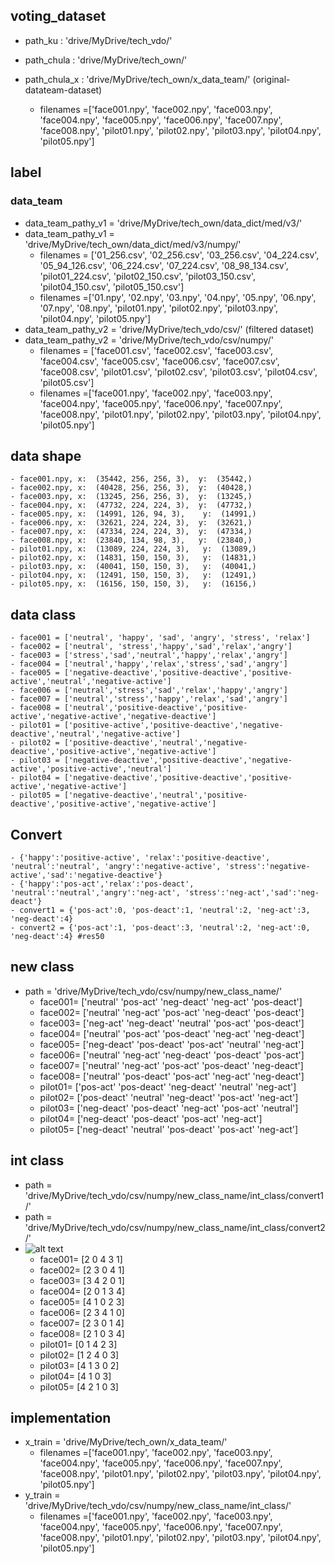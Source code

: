 ## voting_dataset
- path_ku : 'drive/MyDrive/tech_vdo/'
- path_chula : 'drive/MyDrive/tech_own/'


- path_chula_x : 'drive/MyDrive/tech_own/x_data_team/' (original-datateam-dataset)
	- filenames =['face001.npy', 'face002.npy', 'face003.npy', 'face004.npy', 'face005.npy', 'face006.npy', 'face007.npy', 'face008.npy', 'pilot01.npy', 'pilot02.npy', 'pilot03.npy', 'pilot04.npy', 'pilot05.npy']
	
## label
### data_team
- data_team_pathy_v1 = 'drive/MyDrive/tech_own/data_dict/med/v3/'
- data_team_pathy_v1 = 'drive/MyDrive/tech_own/data_dict/med/v3/numpy/'
	- filenames = ['01_256.csv', '02_256.csv', '03_256.csv', '04_224.csv', '05_94_126.csv', '06_224.csv', '07_224.csv', '08_98_134.csv', 'pilot01_224.csv', 'pilot02_150.csv', 'pilot03_150.csv', 'pilot04_150.csv', 'pilot05_150.csv']
	- filenames =['01.npy', '02.npy', '03.npy', '04.npy', '05.npy', '06.npy', '07.npy', '08.npy', 'pilot01.npy', 'pilot02.npy', 'pilot03.npy', 'pilot04.npy', 'pilot05.npy']
- data_team_pathy_v2 = 'drive/MyDrive/tech_vdo/csv/' (filtered dataset)
- data_team_pathy_v2 = 'drive/MyDrive/tech_vdo/csv/numpy/'
	- filenames = ['face001.csv', 'face002.csv', 'face003.csv', 'face004.csv', 'face005.csv', 'face006.csv', 'face007.csv', 'face008.csv', 'pilot01.csv', 'pilot02.csv', 'pilot03.csv', 'pilot04.csv', 'pilot05.csv']
	- filenames =['face001.npy', 'face002.npy', 'face003.npy', 'face004.npy', 'face005.npy', 'face006.npy', 'face007.npy', 'face008.npy', 'pilot01.npy', 'pilot02.npy', 'pilot03.npy', 'pilot04.npy', 'pilot05.npy']

## data shape
	- face001.npy, x:  (35442, 256, 256, 3),  y:  (35442,)
	- face002.npy, x:  (40428, 256, 256, 3),  y:  (40428,)
	- face003.npy, x:  (13245, 256, 256, 3),  y:  (13245,)
	- face004.npy, x:  (47732, 224, 224, 3),  y:  (47732,)
	- face005.npy, x:  (14991, 126, 94, 3),    y:  (14991,)
	- face006.npy, x:  (32621, 224, 224, 3),  y:  (32621,)
	- face007.npy, x:  (47334, 224, 224, 3),  y:  (47334,)
	- face008.npy, x:  (23840, 134, 98, 3),   y:  (23840,)
	- pilot01.npy, x:  (13089, 224, 224, 3),   y:  (13089,)
	- pilot02.npy, x:  (14831, 150, 150, 3),   y:  (14831,)
	- pilot03.npy, x:  (40041, 150, 150, 3),   y:  (40041,)
	- pilot04.npy, x:  (12491, 150, 150, 3),   y:  (12491,)
	- pilot05.npy, x:  (16156, 150, 150, 3),   y:  (16156,)

## data class
	- face001 = ['neutral', 'happy', 'sad', 'angry', 'stress', 'relax']
	- face002 = ['neutral', 'stress','happy','sad','relax','angry']
	- face003 = ['stress','sad','neutral','happy','relax','angry']
	- face004 = ['neutral','happy','relax','stress','sad','angry']
	- face005 = ['negative-deactive','positive-deactive','positive-active','neutral','negative-active']
	- face006 = ['neutral','stress','sad','relax','happy','angry']
	- face007 = ['neutral','stress','happy','relax','sad','angry']
	- face008 = ['neutral','positive-deactive','positive-active','negative-active','negative-deactive']
	- pilot01 = ['positive-active','positive-deactive','negative-deactive','neutral','negative-active']
	- pilot02 = ['positive-deactive','neutral','negative-deactive','positive-active','negative-active']
	- pilot03 = ['negative-deactive','positive-deactive','negative-active','positive-active','neutral']
	- pilot04 = ['negative-deactive','positive-deactive','positive-active','negative-active']
	- pilot05 = ['negative-deactive','neutral','positive-deactive','positive-active','negative-active']

## Convert
	- {'happy':'positive-active', 'relax':'positive-deactive', 'neutral':'neutral', 'angry':'negative-active', 'stress':'negative-active','sad':'negative-deactive'}
	- {'happy':'pos-act','relax':'pos-deact', 'neutral':'neutral','angry':'neg-act', 'stress':'neg-act','sad':'neg-deact'}
	- convert1 = {'pos-act':0, 'pos-deact':1, 'neutral':2, 'neg-act':3, 'neg-deact':4}
	- convert2 = {'pos-act':1, 'pos-deact':3, 'neutral':2, 'neg-act':0, 'neg-deact':4} #res50
 
## new class
- path = 'drive/MyDrive/tech_vdo/csv/numpy/new_class_name/'
	- face001= ['neutral' 'pos-act' 'neg-deact' 'neg-act' 'pos-deact']
	- face002= ['neutral' 'neg-act' 'pos-act' 'neg-deact' 'pos-deact']
	- face003= ['neg-act' 'neg-deact' 'neutral' 'pos-act' 'pos-deact']
	- face004= ['neutral' 'pos-act' 'pos-deact' 'neg-act' 'neg-deact']
	- face005= ['neg-deact' 'pos-deact' 'pos-act' 'neutral' 'neg-act']
	- face006= ['neutral' 'neg-act' 'neg-deact' 'pos-deact' 'pos-act']
	- face007= ['neutral' 'neg-act' 'pos-act' 'pos-deact' 'neg-deact']
	- face008= ['neutral' 'pos-deact' 'pos-act' 'neg-act' 'neg-deact']
	- pilot01= ['pos-act' 'pos-deact' 'neg-deact' 'neutral' 'neg-act']
	- pilot02= ['pos-deact' 'neutral' 'neg-deact' 'pos-act' 'neg-act']
	- pilot03= ['neg-deact' 'pos-deact' 'neg-act' 'pos-act' 'neutral']
	- pilot04= ['neg-deact' 'pos-deact' 'pos-act' 'neg-act']
	- pilot05= ['neg-deact' 'neutral' 'pos-deact' 'pos-act' 'neg-act']

## int class
- path = 'drive/MyDrive/tech_vdo/csv/numpy/new_class_name/int_class/convert1/'
- path = 'drive/MyDrive/tech_vdo/csv/numpy/new_class_name/int_class/convert2/'
- ![alt text](https://github.com/[username]/[reponame]/blob/[branch]/image.jpg?raw=true)
	- face001= [2 0 4 3 1]
	- face002= [2 3 0 4 1]
	- face003= [3 4 2 0 1]
	- face004= [2 0 1 3 4]
	- face005= [4 1 0 2 3]
	- face006= [2 3 4 1 0]
	- face007= [2 3 0 1 4]
	- face008= [2 1 0 3 4]
	- pilot01= [0 1 4 2 3]
	- pilot02= [1 2 4 0 3]
	- pilot03= [4 1 3 0 2]
	- pilot04= [4 1 0 3]
	- pilot05= [4 2 1 0 3]

## implementation
- x_train = 'drive/MyDrive/tech_own/x_data_team/' 
	- filenames =['face001.npy', 'face002.npy', 'face003.npy', 'face004.npy', 'face005.npy', 'face006.npy', 'face007.npy', 'face008.npy', 'pilot01.npy', 'pilot02.npy', 'pilot03.npy', 'pilot04.npy', 'pilot05.npy']
- y_train = 'drive/MyDrive/tech_vdo/csv/numpy/new_class_name/int_class/'
	- filenames =['face001.npy', 'face002.npy', 'face003.npy', 'face004.npy', 'face005.npy', 'face006.npy', 'face007.npy', 'face008.npy', 'pilot01.npy', 'pilot02.npy', 'pilot03.npy', 'pilot04.npy', 'pilot05.npy']
	
	